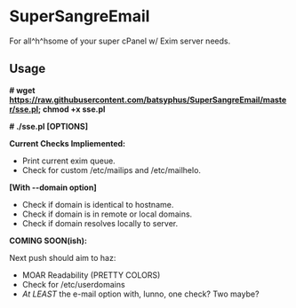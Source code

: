 SuperSangreEmail
================

For all^h^hsome of your super cPanel w/ Exim server needs.

Usage
--------------

**# wget https://raw.githubusercontent.com/batsyphus/SuperSangreEmail/master/sse.pl; chmod +x sse.pl**

**# ./sse.pl [OPTIONS]**

**Current Checks Impliemented:**

- Print current exim queue.
- Check for custom /etc/mailips and /etc/mailhelo.

**[With --domain option]**

- Check if domain is identical to hostname.
- Check if domain is in remote or local domains.
- Check if domain resolves locally to server.

**COMING SOON(ish):**

Next push should aim to haz:

- MOAR Readability (PRETTY COLORS)
- Check for /etc/userdomains
- *At LEAST* the e-mail option with, Iunno, one check?  Two maybe?
